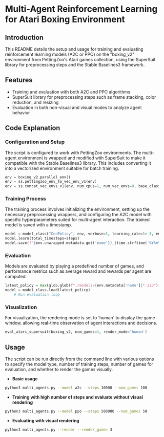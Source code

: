 # Multi-Agent Reinforcement Learning for Atari Boxing Environment

## Introduction
This README details the setup and usage for training and evaluating reinforcement learning models (A2C or PPO) on the "boxing_v2" environment from PettingZoo's Atari games collection, using the SuperSuit library for preprocessing steps and the Stable Baselines3 framework.

## Features
- Training and evaluation with both A2C and PPO algorithms
- SuperSuit library for preprocessing steps such as frame stacking, color reduction, and resizing 
- Evaluation in both non-visual and visual modes to analyze agent behavior

## Code Explanation
### Configuration and Setup
The script is configured to work with PettingZoo environments.
The multi-agent environment is wrapped and modified with SuperSuit to make it compatible with the Stable Baselines3 library. This includes converting it into a vectorized environment suitable for batch training.
```python
env = boxing_v2.parallel_env()
env = ss.pettingzoo_env_to_vec_env_v1(env)
env = ss.concat_vec_envs_v1(env, num_cpus=1, num_vec_envs=8, base_class='stable_baselines3')
```

### Training Process
The training process involves initializing the environment, setting up the necessary preprocessing wrappers, and configuring the A2C model with specific hyperparameters suited for multi-agent interaction. The trained model is saved with a timestamp.
```python
model = model_class("CnnPolicy", env, verbose=1, learning_rate=1e-3, ent_coef=0.01, vf_coef=0.5, stats_window_size=10)
model.learn(total_timesteps=steps)
model.save(f"{env.unwrapped.metadata.get('name')}_{time.strftime('%Y%m%d-%H%M%S')}")

```

### Evaluation
Models are evaluated by playing a predefined number of games, and performance metrics such as average reward and rewards per agent are computed.
```python
latest_policy = max(glob.glob(f"./models/{env.metadata['name']}*.zip"), key=os.path.getctime)
model = model_class.load(latest_policy)
    # Run evaluation loop
```

### Visualization
For visualization, the rendering mode is set to 'human' to display the game window, allowing real-time observation of agent interactions and decisions.
```python
eval_atari_supersuit(boxing_v2, num_games=1, render_mode='human')
```

## Usage

The script can be run directly from the command line with various options to specify the model type, number of training steps, number of games for evaluation, and whether to render the games visually.
- **Basic usage**
```bash
python3 multi_agents.py --model a2c --steps 10000 --num_games 100
```

- **Training with high number of steps and evaluate without visual rendering**
```bash
python3 multi_agents.py --model ppo --steps 500000 --num_games 50
```

- **Evaluating with visual rendering**
```bash
python3 multi_agents.py --render --render_games 3
```
